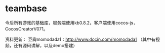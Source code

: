 # teambase
今后所有游戏的基础库，服务端使用kb0.8.2，客户端使用cocos-js，CocosCreatorV071。

资料更新：
豆瓣momodada1：http://www.docin.com/momodada1 （其中有视频，还有源码讲解，以及demo搭建）
